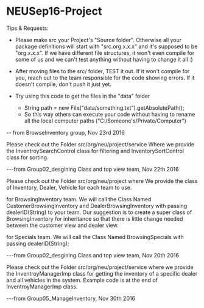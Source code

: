 # NEUSep16-Project

Tips & Requests:

- Please make src your Project's "Source folder". Otherwise all your package definitions will start with "src.org.x.x.x" and it's supposed to be "org.x.x.x".
  If we have different file structures, it won't even compile for some of us and we can't test anything without having to change it all :)

- After moving files to the src/ folder, TEST it out. If it won't compile for you, reach out to the team responsible for the code showing errors.
  If it doesn't compile, don't push it just yet.

- Try using this code to get the files in the "data" folder
  - String path = new File("data/something.txt").getAbsolutePath();
  - So this way others can execute your code without having to rename all the local computer paths ("C:/Someone's/Private/Computer")

-- from BrowseInventory group, Nov 23rd 2016

Please check out the Folder src/org/neu/project/service Where we provide the InventroySearchControl class for filtering and InventorySortControl class for sorting.

---from Group02_desgining Class and top view team, Nov 22th 2016


Please check out the Folder src/org/neu/project where We provide the class of Inventory, Dealer, Vehicle for each team to use.

for BrowsingInventory team. We will call the Class Named CustomerBrowsingInventory and DealerBrowsingInventory with passing dealerID(String) to your team. Our suggestion is to create a super class of BrowsingInventory for inheritance so that there is little change needed between the customer view and dealer view.

for Specials team. We will call the Class Named BrowsingSpecials with passing dealerID(String);

---from Group02_desgining Class and top view team, Nov 20th 2016

Please check out the Folder src/org/neu/project/service where we provide the InventroyManagerImp class for getting the inventory of a specific dealer and all vehicles in the system. Example code is at the end of InventroyManagerImp class.

---from Group05_ManageInventory, Nov 30th 2016